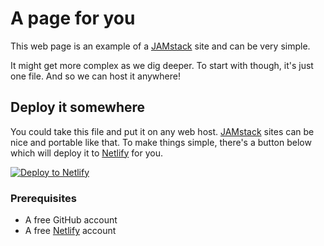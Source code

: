 # A page for you

This web page is an example of a [JAMstack] site and can be very simple.

It might get more complex as we dig deeper. To start with though, it's just one file. And so we can host it anywhere!

## Deploy it somewhere

You could take this file and put it on any web host. [JAMstack] sites can be nice and portable like that. To make things simple, there's a button below which will deploy it to [Netlify] for you.


[![Deploy to Netlify](https://www.netlify.com/img/deploy/button.svg)](https://app.netlify.com/start/deploy?repository=https://github.com/philhawksworth/page-for-you&utm_source=github&utm_medium=fcc-examples-pnh&utm_campaign=devex)

### Prerequisites

- A free GitHub account
- A free [Netlify] account




[Netlify]: https://netlify.com?utm_source=github&utm_medium=fcc-examples-pnh&utm_campaign=devex
[JAMstack]: https://jamstack.org?utm_source=github&utm_medium=fcc-examples-pnh&utm_campaign=devex
